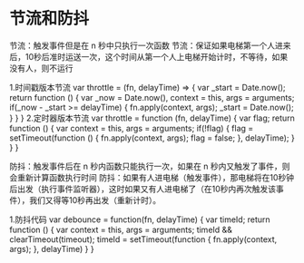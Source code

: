 # 节流和防抖

节流：触发事件但是在 n 秒中只执行一次函数
节流：保证如果电梯第一个人进来后，10秒后准时运送一次，这个时间从第一个人上电梯开始计时，不等待，如果没有人，则不运行

1.时间戳版本节流
    var throttle = (fn, delayTime) => {
      var _start = Date.now();
      return function () {
        var _now = Date.now(), context = this, args = arguments;
        if(_now - _start >= delayTime) {
          fn.apply(context, args);
          _start = Date.now();
        }
      }
    }
2.定时器版本节流
    var throttle = function (fn, delayTime) {
      var flag;
      return function () {
        var context = this, args = arguments;
        if(!flag) {
          flag = setTimeout(function () {
            fn.apply(context, args);
            flag = false;
          }, delayTime);
        }
      }
    }

防抖：触发事件后在 n 秒内函数只能执行一次，如果在 n 秒内又触发了事件，则会重新计算函数执行时间
防抖：如果有人进电梯（触发事件），那电梯将在10秒钟后出发（执行事件监听器），这时如果又有人进电梯了（在10秒内再次触发该事件），我们又得等10秒再出发（重新计时）。

1.防抖代码
var debounce = function(fn, delayTime) {
  var timeId;
  return function () {
    var context = this, args = arguments;
    timeId && clearTimeout(timeout);
    timeId = setTimeout(function {
      fn.apply(context, args);
    }, delayTime)
  }
}